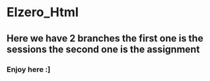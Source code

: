 # Elzero_Html
## Here we have 2 branches the first one is the sessions the second one is the assignment
### Enjoy here :] 
